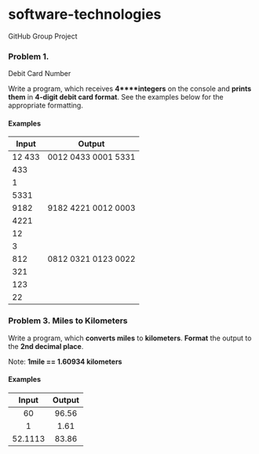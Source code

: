 ﻿# software-technologies
GitHub Group Project

### Problem 1.              
Debit Card Number

Write a program, which receives **4****integers** on the
console and **prints them** in **4-digit debit card format**. See the
examples below for the appropriate formatting.

#### Examples

| **Input** | **Output** |
| --- | --- |
| 12  433 | 0012 0433 0001 5331 |
| 433 |                     
| 1 | 
| 5331 | 
| 9182| 9182 4221 0012 0003 |
| 4221 |
| 12 |
| 3 |
| 812| 0812 0321 0123 0022 |
| 321 |
| 123 |
| 22 |

### Problem 3. Miles to Kilometers

Write a program, which **converts miles** to **kilometers**. **Format** the output to the **2nd decimal place**.

Note: **1mile == 1.60934 kilometers**

#### Examples

|  Input  | Output |
|:-------:|:------:|
| 60      | 96.56  |
| 1       | 1.61   |
| 52.1113 | 83.86  |